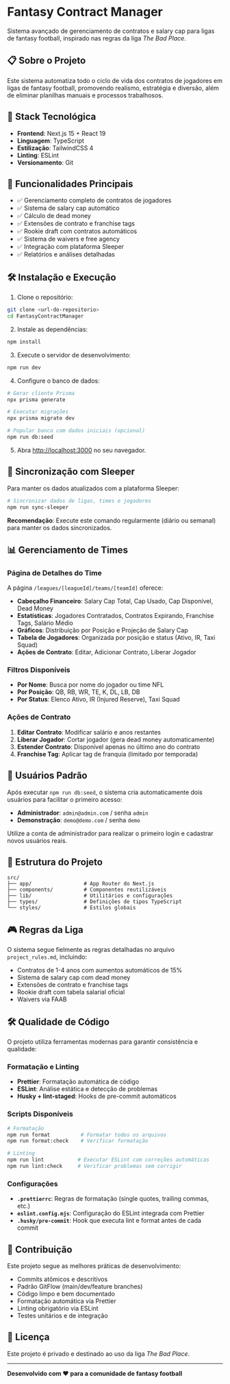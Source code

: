 # Fantasy Contract Manager

Sistema avançado de gerenciamento de contratos e salary cap para ligas de fantasy football, inspirado nas regras da liga _The Bad Place_.

## 📋 Sobre o Projeto

Este sistema automatiza todo o ciclo de vida dos contratos de jogadores em ligas de fantasy football, promovendo realismo, estratégia e diversão, além de eliminar planilhas manuais e processos trabalhosos.

## 🚀 Stack Tecnológica

- **Frontend**: Next.js 15 + React 19
- **Linguagem**: TypeScript
- **Estilização**: TailwindCSS 4
- **Linting**: ESLint
- **Versionamento**: Git

## 🎯 Funcionalidades Principais

- ✅ Gerenciamento completo de contratos de jogadores
- ✅ Sistema de salary cap automático
- ✅ Cálculo de dead money
- ✅ Extensões de contrato e franchise tags
- ✅ Rookie draft com contratos automáticos
- ✅ Sistema de waivers e free agency
- ✅ Integração com plataforma Sleeper
- ✅ Relatórios e análises detalhadas

## 🛠️ Instalação e Execução

1. Clone o repositório:

```bash
git clone <url-do-repositorio>
cd FantasyContractManager
```

2. Instale as dependências:

```bash
npm install
```

3. Execute o servidor de desenvolvimento:

```bash
npm run dev
```

4. Configure o banco de dados:

```bash
# Gerar cliente Prisma
npx prisma generate

# Executar migrações
npx prisma migrate dev

# Popular banco com dados iniciais (opcional)
npm run db:seed
```

5. Abra [http://localhost:3000](http://localhost:3000) no seu navegador.

## 🔄 Sincronização com Sleeper

Para manter os dados atualizados com a plataforma Sleeper:

```bash
# Sincronizar dados de ligas, times e jogadores
npm run sync-sleeper
```

**Recomendação**: Execute este comando regularmente (diário ou semanal) para manter os dados sincronizados.

## 📊 Gerenciamento de Times

### Página de Detalhes do Time

A página `/leagues/[leagueId]/teams/[teamId]` oferece:

- **Cabeçalho Financeiro**: Salary Cap Total, Cap Usado, Cap Disponível, Dead Money
- **Estatísticas**: Jogadores Contratados, Contratos Expirando, Franchise Tags, Salário Médio
- **Gráficos**: Distribuição por Posição e Projeção de Salary Cap
- **Tabela de Jogadores**: Organizada por posição e status (Ativo, IR, Taxi Squad)
- **Ações de Contrato**: Editar, Adicionar Contrato, Liberar Jogador

### Filtros Disponíveis

- **Por Nome**: Busca por nome do jogador ou time NFL
- **Por Posição**: QB, RB, WR, TE, K, DL, LB, DB
- **Por Status**: Elenco Ativo, IR (Injured Reserve), Taxi Squad

### Ações de Contrato

1. **Editar Contrato**: Modificar salário e anos restantes
2. **Liberar Jogador**: Cortar jogador (gera dead money automaticamente)
3. **Estender Contrato**: Disponível apenas no último ano do contrato
4. **Franchise Tag**: Aplicar tag de franquia (limitado por temporada)

## 👥 Usuários Padrão

Após executar `npm run db:seed`, o sistema cria automaticamente dois usuários
para facilitar o primeiro acesso:

- **Administrador**: `admin@admin.com` / senha `admin`
- **Demonstração**: `demo@demo.com` / senha `demo`

Utilize a conta de administrador para realizar o primeiro login e cadastrar
novos usuários reais.

## 📁 Estrutura do Projeto

```
src/
├── app/                 # App Router do Next.js
├── components/          # Componentes reutilizáveis
├── lib/                 # Utilitários e configurações
├── types/               # Definições de tipos TypeScript
└── styles/              # Estilos globais
```

## 🎮 Regras da Liga

O sistema segue fielmente as regras detalhadas no arquivo `project_rules.md`, incluindo:

- Contratos de 1-4 anos com aumentos automáticos de 15%
- Sistema de salary cap com dead money
- Extensões de contrato e franchise tags
- Rookie draft com tabela salarial oficial
- Waivers via FAAB

## 🛠️ Qualidade de Código

O projeto utiliza ferramentas modernas para garantir consistência e qualidade:

### **Formatação e Linting**

- **Prettier**: Formatação automática de código
- **ESLint**: Análise estática e detecção de problemas
- **Husky + lint-staged**: Hooks de pre-commit automáticos

### **Scripts Disponíveis**

```bash
# Formatação
npm run format          # Formatar todos os arquivos
npm run format:check    # Verificar formatação

# Linting
npm run lint           # Executar ESLint com correções automáticas
npm run lint:check     # Verificar problemas sem corrigir
```

### **Configurações**

- **`.prettierrc`**: Regras de formatação (single quotes, trailing commas, etc.)
- **`eslint.config.mjs`**: Configuração do ESLint integrada com Prettier
- **`.husky/pre-commit`**: Hook que executa lint e format antes de cada commit

## 🤝 Contribuição

Este projeto segue as melhores práticas de desenvolvimento:

- Commits atômicos e descritivos
- Padrão GitFlow (main/dev/feature branches)
- Código limpo e bem documentado
- Formatação automática via Prettier
- Linting obrigatório via ESLint
- Testes unitários e de integração

## 📄 Licença

Este projeto é privado e destinado ao uso da liga _The Bad Place_.

---

**Desenvolvido com ❤️ para a comunidade de fantasy football**
